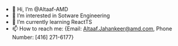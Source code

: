- 👋 Hi, I’m @Altaaf-AMD
- 👀 I’m interested in Sotware Engineering
- 🌱 I’m currently learning ReactTS
- 📫 How to reach me: {Email: Altaaf.Jahankeer@amd.com, Phone Number: [416] 271-6177}

<!---
Altaaf-AMD/Altaaf-AMD is a ✨ special ✨ repository because its `README.md` (this file) appears on your GitHub profile.
You can click the Preview link to take a look at your changes.
--->

